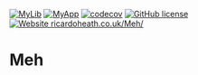 
[![MyLib](https://github.com/Zephilinox/Meh/actions/workflows/MyLib.yml/badge.svg)](https://github.com/Zephilinox/Meh/actions/workflows/MyLib.yml)
[![MyApp](https://github.com/Zephilinox/Meh/actions/workflows/MyApp.yml/badge.svg)](https://github.com/Zephilinox/Meh/actions/workflows/MyApp.yml)
[![codecov](https://codecov.io/gh/Zephilinox/Meh/branch/main/graph/badge.svg)](https://codecov.io/gh/Zephilinox/Meh)
[![GitHub license](https://img.shields.io/github/license/Zephilinox/Meh.svg)](https://github.com/Zephilinox/Meh/blob/main/LICENSE)
[![Website ricardoheath.co.uk/Meh/](https://img.shields.io/website-up-down-green-red/https/ricardoheath.co.uk/Meh.svg)](https://ricardoheath.co.uk/Meh/)

# Meh